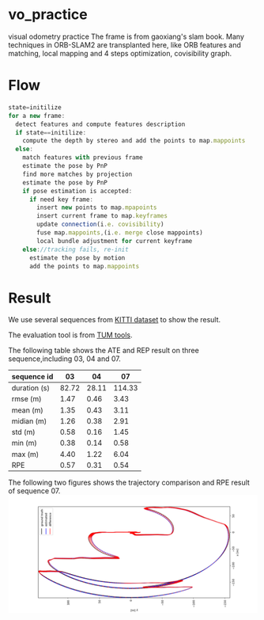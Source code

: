 # vo_practice
visual odometry practice
The frame is from gaoxiang's slam book. Many techniques in ORB-SLAM2 are transplanted here, like ORB features and matching, local mapping and 4 steps optimization, covisibility graph. 

# Flow
``` js
state=initilize  
for a new frame:
  detect features and compute features description
  if state==initilize:
    compute the depth by stereo and add the points to map.mappoints
  else:
    match features with previous frame
    estimate the pose by PnP
    find more matches by projection
    estimate the pose by PnP
    if pose estimation is accepted:
      if need key frame:
        insert new points to map.mpapoints
        insert current frame to map.keyframes
        update connection(i.e. covisibility)
        fuse map.mappoints,(i.e. merge close mappoints)
        local bundle adjustment for current keyframe
    else://tracking fails, re-init
      estimate the pose by motion
      add the points to map.mappoints
```

# Result
We use several sequences from [KITTI dataset] to show the result.

The evaluation tool is from [TUM tools].

The following table shows the ATE and REP result on three sequence,including 03, 04 and 07.

| sequence id  | 03    | 04    | 07    |
|--------------|-------|-------|-------|
| duration (s) | 82.72 | 28.11 |114.33 |
| rmse (m)     | 1.47  | 0.46  | 3.43  |
| mean (m)     | 1.35  | 0.43  | 3.11  |
| midian (m)   | 1.26  | 0.38  | 2.91  |
| std (m)      | 0.58  | 0.16  | 1.45  |
| min (m)      | 0.38  | 0.14  | 0.58  |
| max (m)      | 4.40 | 1.22  | 6.04   |
| RPE          | 0.57  |0.31   | 0.54  |

The following two figures shows the trajectory comparison and RPE result of sequence 07.
![07_ate_r](https://github.com/alephchang/vo_practice/blob/master/evaluate/result/07_ate_r.png)



[gaoxiang's slambook]: https://github.com/gaoxiang12/slambook
[ORB-SLAM2]:https://github.com/raulmur/ORB_SLAM2
[KITTI dataset]:http://www.cvlibs.net/datasets/kitti/eval_odometry.php
[TUM tools]: https://vision.in.tum.de/data/datasets/rgbd-dataset/tools
